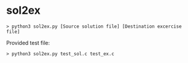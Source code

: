 # sol2ex

```
> python3 sol2ex.py [Source solution file] [Destination excercise file]
```

Provided test file:
```
> python3 sol2ex.py test_sol.c test_ex.c
```
